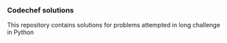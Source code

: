 ### Codechef solutions
This repository contains solutions for problems attempted in long challenge in Python
